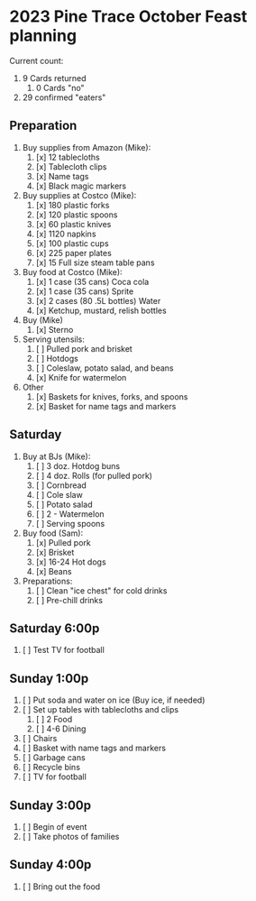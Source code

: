 # 2023 Pine Trace October Feast planning

Current count:

1. 9 Cards returned
    1. 0 Cards "no"
1. 29 confirmed "eaters"

## Preparation

1. Buy supplies from Amazon (Mike):
    1. [x] 12 tablecloths
    1. [x] Tablecloth clips
    1. [x] Name tags
    1. [x] Black magic markers
1. Buy supplies at Costco (Mike):
    1. [x] 180 plastic forks
    1. [x] 120 plastic spoons
    1. [x] 60 plastic knives
    1. [x] 1120 napkins
    1. [x] 100 plastic cups
    1. [x] 225 paper plates
    1. [x] 15 Full size steam table pans
1. Buy food at Costco (Mike):
    1. [x] 1 case (35 cans) Coca cola
    1. [x] 1 case (35 cans) Sprite
    1. [x] 2 cases (80 .5L bottles) Water
    1. [x] Ketchup, mustard, relish bottles
1. Buy (Mike)
    1. [x] Sterno
1. Serving utensils:
    1. [ ] Pulled pork and brisket
    1. [ ] Hotdogs
    1. [ ] Coleslaw, potato salad, and beans
    1. [x] Knife for watermelon
1. Other
    1. [x] Baskets for knives, forks, and spoons
    1. [x] Basket for name tags and markers

## Saturday

1. Buy at BJs (Mike):
    1. [ ] 3 doz. Hotdog buns
    1. [ ] 4 doz. Rolls (for pulled pork)
    1. [ ] Cornbread
    1. [ ] Cole slaw
    1. [ ] Potato salad
    1. [ ] 2 - Watermelon
    1. [ ] Serving spoons
1. Buy food (Sam):
    1. [x] Pulled pork
    1. [x] Brisket
    1. [x] 16-24 Hot dogs
    1. [x] Beans
1. Preparations:
    1. [ ] Clean "ice chest" for cold drinks
    1. [ ] Pre-chill drinks

## Saturday 6:00p

1. [ ] Test TV for football

## Sunday 1:00p

1. [ ] Put soda and water on ice (Buy ice, if needed)
1. [ ] Set up tables with tablecloths and clips
    1. [ ] 2 Food
    1. [ ] 4-6 Dining
1. [ ] Chairs
1. [ ] Basket with name tags and markers
1. [ ] Garbage cans
1. [ ] Recycle bins
1. [ ] TV for football

## Sunday 3:00p

1. [ ] Begin of event
1. [ ] Take photos of families

## Sunday 4:00p

1. [ ] Bring out the food
